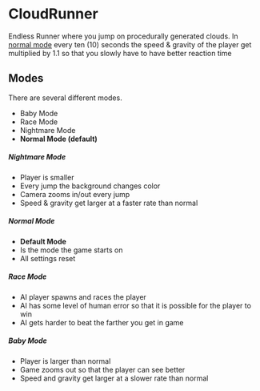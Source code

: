 # CloudRunner

Endless Runner where you jump on procedurally generated clouds.
In [normal mode](https://github.com/BosbesballonGames/CloudRunner/tree/main#normal-mode) every ten (10) seconds the speed & gravity of the player get multiplied by 1.1 so that you slowly have to have better reaction time


## Modes

There are several different modes.

- Baby Mode
- Race Mode
- Nightmare Mode
- **Normal Mode (default)**


##### Nightmare Mode

- Player is smaller
- Every jump the background changes color
- Camera zooms in/out every jump
- Speed & gravity get larger at a faster rate than normal


##### Normal Mode

- **Default Mode**
- Is the mode the game starts on
- All settings reset


##### Race Mode

- AI player spawns and races the player
- AI has some level of human error so that it is possible for the player to win
- AI gets harder to beat the farther you get in game


##### Baby Mode

- Player is larger than normal
- Game zooms out so that the player can see better
- Speed and gravity get larger at a slower rate than normal

